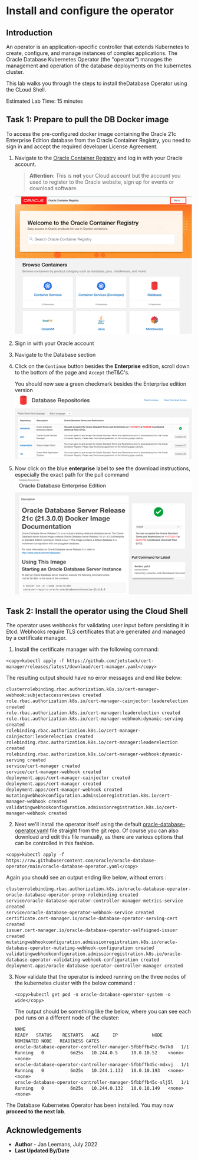# Install and configure the operator

## Introduction

An operator is an application-specific controller that extends Kubernetes to create, configure, and manage instances of complex applications. The Oracle Database Kubernetes Operator (the "operator") manages the management and operation of the database deployments on the kubernetes cluster.

This lab walks you through the steps to install theDatabase Operator using the CLoud Shell.

Estimated Lab Time: 15 minutes

## Task 1: Prepare to pull the DB Docker image
To access the pre-configured docker image containing the Oracle 21c Enterprise Edition database from the Oracle Container Registry, you need to sign in and accept the required developer License Agreement.

1. Navigate to the [Oracle Container Registry](https://container-registry.oracle.com/) and log in with your Oracle account. 
   > **Attention**: This is **not** your Cloud account but the account you used to register to the Oracle website, sign up for events or download software.
   
   ![Container Registry homepage](images/container-reg.png)

2. Sign in with your Oracle account

3. Navigate to the Database section

4. Click on the `Continue` button besides the **Enterprise** edition, scroll down to the bottom of the page and `Accept` theT&C's.

   You should now see a green checkmark besides the Enterprise edition version
   ![DB image checked](images/enterprise-tc.png)

5. Now click on the blue **enterprise** label to see the download instructions, especially the exact path for the pull command
   ![Image Details](images/image-details.png)







## Task 2: Install the operator using the Cloud Shell

The operator uses webhooks for validating user input before persisting it in Etcd. Webhooks require TLS certificates that are generated and managed by a certificate manager.

1. Install the certificate manager with the following command:

```
<copy>kubectl apply -f https://github.com/jetstack/cert-manager/releases/latest/download/cert-manager.yaml</copy>
```

The resulting output should have no error messages and end like below:

```shell
clusterrolebinding.rbac.authorization.k8s.io/cert-manager-webhook:subjectaccessreviews created
role.rbac.authorization.k8s.io/cert-manager-cainjector:leaderelection created
role.rbac.authorization.k8s.io/cert-manager:leaderelection created
role.rbac.authorization.k8s.io/cert-manager-webhook:dynamic-serving created
rolebinding.rbac.authorization.k8s.io/cert-manager-cainjector:leaderelection created
rolebinding.rbac.authorization.k8s.io/cert-manager:leaderelection created
rolebinding.rbac.authorization.k8s.io/cert-manager-webhook:dynamic-serving created
service/cert-manager created
service/cert-manager-webhook created
deployment.apps/cert-manager-cainjector created
deployment.apps/cert-manager created
deployment.apps/cert-manager-webhook created
mutatingwebhookconfiguration.admissionregistration.k8s.io/cert-manager-webhook created
validatingwebhookconfiguration.admissionregistration.k8s.io/cert-manager-webhook created
```



2. Next we'll install the operator itself using the default [oracle-database-operator.yaml](https://github.com/oracle/oracle-database-operator/blob/main/oracle-database-operator.yaml) file straight from the git repo.  Of course you can also download and edit this file manually, as there are various options that can be controlled in this fashion.

```
<copy>kubectl apply -f https://raw.githubusercontent.com/oracle/oracle-database-operator/main/oracle-database-operator.yaml</copy>
```

Again you should see an output ending like below, without errors :

```shell
clusterrolebinding.rbac.authorization.k8s.io/oracle-database-operator-oracle-database-operator-proxy-rolebinding created
service/oracle-database-operator-controller-manager-metrics-service created
service/oracle-database-operator-webhook-service created
certificate.cert-manager.io/oracle-database-operator-serving-cert created
issuer.cert-manager.io/oracle-database-operator-selfsigned-issuer created
mutatingwebhookconfiguration.admissionregistration.k8s.io/oracle-database-operator-mutating-webhook-configuration created
validatingwebhookconfiguration.admissionregistration.k8s.io/oracle-database-operator-validating-webhook-configuration created
deployment.apps/oracle-database-operator-controller-manager created
```



3. Now validate that the operator is indeed running on the three nodes of the kubernetes cluster with the below command : 

   ```
   <copy>kubectl get pod -n oracle-database-operator-system -o wide</copy>
   ```

   The output should be something like the below, where you can see each pod runs on a different node of the cluster:

   ```shell
   NAME                                                           READY   STATUS    RESTARTS   AGE     IP             NODE          NOMINATED NODE   READINESS GATES
   oracle-database-operator-controller-manager-5fbbffb45c-9v7k8   1/1     Running   0          6m25s   10.244.0.5     10.0.10.52    <none>           <none>
   oracle-database-operator-controller-manager-5fbbffb45c-mdxvj   1/1     Running   0          6m25s   10.244.1.132   10.0.10.193   <none>           <none>
   oracle-database-operator-controller-manager-5fbbffb45c-slj5l   1/1     Running   0          6m25s   10.244.0.132   10.0.10.149   <none>           <none>
   ```

   

The Database Kubernetes Operator has been installed. You may now **proceed to the next lab**.



## Acknowledgements
* **Author** - Jan Leemans, July 2022
* **Last Updated By/Date**
